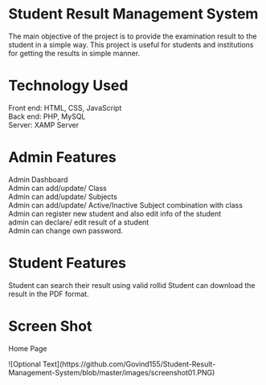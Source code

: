 #  Student Result Management System

The main objective of the project is to provide the examination result to the student in a simple way.
This project is useful for students and institutions for getting the results in simple manner.

# Technology Used

Front end: HTML, CSS, JavaScript <br/>
Back end: PHP, MySQL  <br/>
Server: XAMP Server

# Admin Features

Admin Dashboard <br/>
Admin can add/update/ Class <br/>
Admin can add/update/ Subjects  <br/>
Admin can add/update/ Active/Inactive Subject combination with class  <br/>
Admin can register new student and also edit info of the student  <br/>
admin can declare/ edit  result of a student  <br/>
Admin can change own password.

# Student Features

Student can search their result using valid rollid
Student can download the result in the PDF format.

# Screen Shot

<p align=”center”> Home Page </p> 
![Optional Text](https://github.com/Govind155/Student-Result-Management-System/blob/master/images/screenshot01.PNG)

